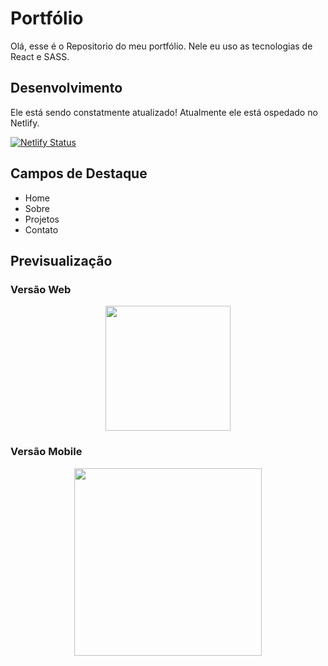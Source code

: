 # Portfólio

Olá, esse é o Repositorio do meu portfólio.
Nele eu uso as tecnologias de React e SASS.

## Desenvolvimento
Ele está sendo constatmente atualizado!
Atualmente ele está ospedado no Netlify.

[![Netlify Status](https://api.netlify.com/api/v1/badges/43b22bea-1d2a-4a08-aa74-4d30aa6d9006/deploy-status)](https://app.netlify.com/sites/juliofilizzola/deploys)

## Campos de Destaque
- Home
- Sobre
- Projetos
- Contato

## Previsualização

  ### Versão Web
  <p align="center">
    <img height="200"src="./src/image/README/portWeb.gif">
  </p>

  ### Versão Mobile

  <p align="center">
    <img height="300"src="./src/image/README/Portfólio.gif">
  </p>
